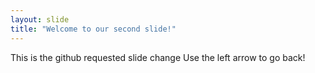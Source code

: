 ```yaml
---
layout: slide
title: "Welcome to our second slide!"
---
```

This is the github requested slide change
Use the left arrow to go back!
